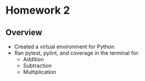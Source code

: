 # Homework 2
 
## Overview

- Created a virtual environment for Python  
- Ran pytest, pylint, and coverage in the terminal for:  
  - Addition  
  - Subtraction  
  - Multiplication  
